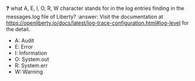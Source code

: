 :question: what A, E, I, O, R, W character stands for in the log entries finding in the messages.log file of Liberty?
:answer: Visit the documentation at https://openliberty.io/docs/latest/log-trace-configuration.html#log-level for the detail.
- A: Audit
- E: Error
- I: Information
- O: System.out
- R: System.err
- W: Warning